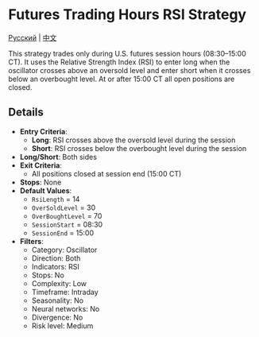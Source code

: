 # Futures Trading Hours RSI Strategy
[Русский](README_ru.md) | [中文](README_cn.md)

This strategy trades only during U.S. futures session hours (08:30–15:00 CT). It uses the Relative Strength Index (RSI) to enter long when the oscillator crosses above an oversold level and enter short when it crosses below an overbought level. At or after 15:00 CT all open positions are closed.

## Details

- **Entry Criteria**:
  - **Long**: RSI crosses above the oversold level during the session
  - **Short**: RSI crosses below the overbought level during the session
- **Long/Short**: Both sides
- **Exit Criteria**:
  - All positions closed at session end (15:00 CT)
- **Stops**: None
- **Default Values**:
  - `RsiLength` = 14
  - `OverSoldLevel` = 30
  - `OverBoughtLevel` = 70
  - `SessionStart` = 08:30
  - `SessionEnd` = 15:00
- **Filters**:
  - Category: Oscillator
  - Direction: Both
  - Indicators: RSI
  - Stops: No
  - Complexity: Low
  - Timeframe: Intraday
  - Seasonality: No
  - Neural networks: No
  - Divergence: No
  - Risk level: Medium
